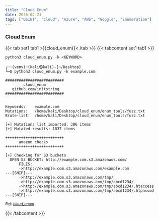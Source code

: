 ```yaml
---
title: "Cloud Enum"
date: 2025-02-21
tags: ["OSINT", "Cloud", "Azure", "AWS", "Google", "Enumeration"]
---
```


### Cloud Enum

{{< tab set1 tab1 >}}cloud_enum{{< /tab >}}
{{< tabcontent set1 tab1 >}}

```console
python3 cloud_enum.py -k <KEYWORD>
```

```console {class="sample-code"}
┌──(venv)─(kali㉿kali)-[~/Desktop]
└─$ python3 cloud_enum.py -k example.com

##########################
        cloud_enum
   github.com/initstring
##########################


Keywords:    example.com
Mutations:   /home/kali/Desktop/cloud_enum/enum_tools/fuzz.txt
Brute-list:  /home/kali/Desktop/cloud_enum/enum_tools/fuzz.txt

[+] Mutations list imported: 306 items
[+] Mutated results: 1837 items

++++++++++++++++++++++++++
      amazon checks
++++++++++++++++++++++++++

[+] Checking for S3 buckets
  OPEN S3 BUCKET: http://example.com.s3.amazonaws.com/
      FILES:
      ->http://example.com.s3.amazonaws.com/example.com
---[SNIP]---
      ->http://example.com.s3.amazonaws.com/tmp/
      ->http://example.com.s3.amazonaws.com/tmp/abcd1234/
      ->http://example.com.s3.amazonaws.com/tmp/abcd1234/.htaccess
      ->http://example.com.s3.amazonaws.com/tmp/abcd1234/.htpasswd
---[SNIP]---
```

<small>*Ref: [cloud_enum](https://github.com/initstring/cloud_enum)*</small>

{{< /tabcontent >}}
